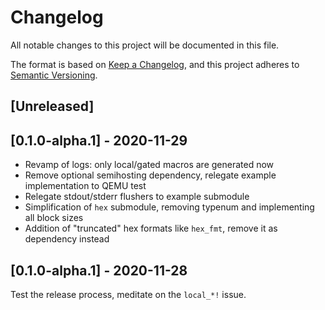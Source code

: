 # Changelog
All notable changes to this project will be documented in this file.

The format is based on [Keep a Changelog](https://keepachangelog.com/en/1.0.0/),
and this project adheres to [Semantic Versioning](https://semver.org/spec/v2.0.0.html).

## [Unreleased]

## [0.1.0-alpha.1] - 2020-11-29

- Revamp of logs: only local/gated macros are generated now
- Remove optional semihosting dependency, relegate example implementation to QEMU test
- Relegate stdout/stderr flushers to example submodule
- Simplification of `hex` submodule, removing typenum and implementing all block sizes
- Addition of "truncated" hex formats like `hex_fmt`, remove it as dependency instead

## [0.1.0-alpha.1] - 2020-11-28

Test the release process, meditate on the `local_*!` issue.
